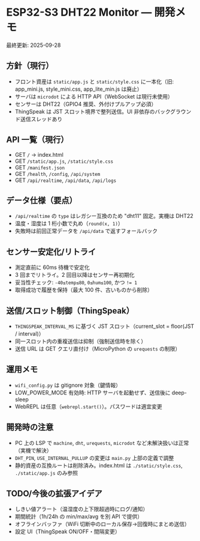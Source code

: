 # ESP32-S3 DHT22 Monitor — 開発メモ

最終更新: 2025-09-28

## 方針（現行）
- フロント資産は `static/app.js` と `static/style.css` に一本化（旧: app_mini.js, style_mini.css, app_lite_min.js は廃止）
- サーバは `microdot` による HTTP API（WebSocket は現行未使用）
- センサーは DHT22（GPIO4 推奨、外付けプルアップ必須）
- ThingSpeak は JST スロット境界で整列送信。UI 非依存のバックグラウンド送信スレッドあり

## API 一覧（現行）
- GET `/` → index.html
- GET `/static/app.js`, `/static/style.css`
- GET `/manifest.json`
- GET `/health`, `/config`, `/api/system`
- GET `/api/realtime`, `/api/data`, `/api/logs`

## データ仕様（要点）
- `/api/realtime` の `type` はレガシー互換のため "dht11" 固定。実機は DHT22
- 温度・湿度は 1 桁小数で丸め（`round(x, 1)`）
- 失敗時は前回正常データを `/api/data` で返すフォールバック

## センサー安定化/リトライ
- 測定直前に 60ms 待機で安定化
- 3 回までリトライ。2 回目以降はセンサー再初期化
- 妥当性チェック: `-40≤temp≤80`, `0≤hum≤100`, かつ `!= 1`
- 取得成功で履歴を保持（最大 100 件、古いものから削除）

## 送信/スロット制御（ThingSpeak）
- `THINGSPEAK_INTERVAL_MS` に基づく JST スロット（current_slot = floor(JST / interval)）
- 同一スロット内の重複送信は抑制（強制送信時を除く）
- 送信 URL は GET クエリ直付け（MicroPython の `urequests` の制限）

## 運用メモ
- `wifi_config.py` は gitignore 対象（鍵情報）
- LOW_POWER_MODE 有効時: HTTP サーバを起動せず、送信後に deep-sleep
- WebREPL は任意（`webrepl.start()`）。パスワードは適宜変更

## 開発時の注意
- PC 上の LSP で `machine`, `dht`, `urequests`, `microdot` など未解決扱いは正常（実機で解決）
- `DHT_PIN`, `USE_INTERNAL_PULLUP` の変更は `main.py` 上部の定義で調整
- 静的資産の互換ルートは削除済み。index.html は `./static/style.css`, `./static/app.js` のみ参照

## TODO/今後の拡張アイデア
- しきい値アラート（温湿度の上下限超過時にログ/通知）
- 期間統計（1h/24h の min/max/avg を別 API で提供）
- オフラインバッファ（WiFi 切断中のローカル保存→回復時にまとめ送信）
- 設定 UI（ThingSpeak ON/OFF・間隔変更）